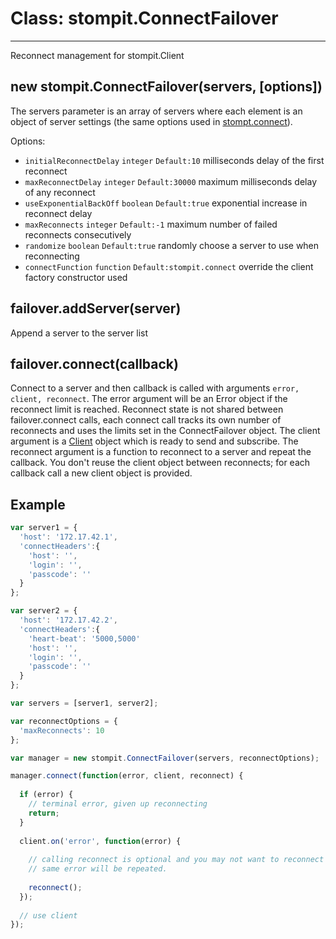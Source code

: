 # Class: stompit.ConnectFailover

---

Reconnect management for stompit.Client

## new stompit.ConnectFailover(servers, [options])

The servers parameter is an array of servers where each element is an object of 
server settings (the same options used in [stompt.connect](../connect/)).

Options:

* `initialReconnectDelay` `integer` `Default:10` milliseconds delay of the first 
  reconnect
* `maxReconnectDelay` `integer` `Default:30000` maximum milliseconds delay of 
   any reconnect
* `useExponentialBackOff` `boolean` `Default:true` exponential increase
   in reconnect delay
* `maxReconnects` `integer` `Default:-1` maximum number of failed reconnects 
   consecutively
* `randomize` `boolean` `Default:true` randomly choose a server to use when
  reconnecting
* `connectFunction` `function` `Default:stompit.connect` override the client 
   factory constructor used

## failover.addServer(server)

Append a server to the server list

## failover.connect(callback)

Connect to a server and then callback is called with arguments `error, client, reconnect`.
The error argument will be an Error object if the reconnect limit is reached. 
Reconnect state is not shared between failover.connect calls, each connect
call tracks its own number of reconnects and uses the limits set in the 
ConnectFailover object. The client argument is a [Client](../client/) object 
which is ready to send and subscribe. The reconnect argument is a function to
reconnect to a server and repeat the callback. You don't reuse the client 
object between reconnects; for each callback call a new client object is 
provided.

## Example

```js
var server1 = {
  'host': '172.17.42.1',
  'connectHeaders':{
    'host': '',
    'login': '',
    'passcode': ''
  }
};

var server2 = {
  'host': '172.17.42.2',
  'connectHeaders':{
    'heart-beat': '5000,5000'
    'host': '',
    'login': '',
    'passcode': ''
  }
};

var servers = [server1, server2];

var reconnectOptions = {
  'maxReconnects': 10 
};

var manager = new stompit.ConnectFailover(servers, reconnectOptions);

manager.connect(function(error, client, reconnect) {
  
  if (error) {
    // terminal error, given up reconnecting
    return;
  }
  
  client.on('error', function(error) {
  
    // calling reconnect is optional and you may not want to reconnect if the
    // same error will be repeated.
    
    reconnect();
  });
  
  // use client
});
```
